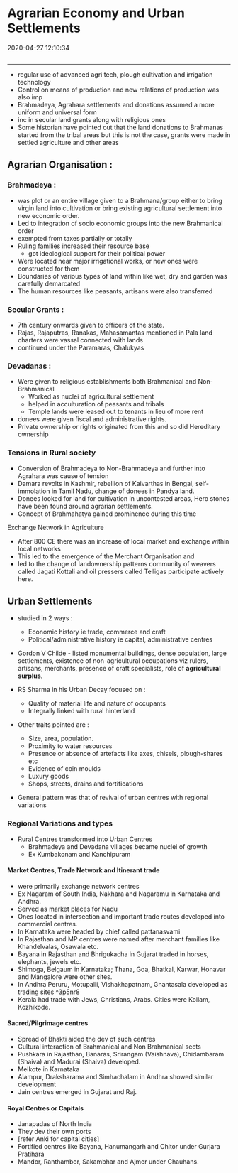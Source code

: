 # Agrarian Economy and Urban Settlements
2020-04-27 12:10:34
            
```toc
```
---


-   regular use of advanced agri tech, plough cultivation and irrigation technology
-   Control on means of production and new relations of production was also imp
-   Brahmadeya, Agrahara settlements and donations assumed a more uniform and universal form
-   inc in secular land grants along with religious ones
-   Some historian have pointed out that the land donations to Brahmanas started from the tribal areas but this is not the case, grants were made in settled agriculture and other areas


## Agrarian Organisation :

###    Brahmadeya : 
- was plot or an entire village given to a Brahmana/group either to bring virgin land into cultivation or bring existing agricultural settlement into new economic order.
-   Led to integration of socio economic groups into the new Brahmanical order
-   exempted from taxes partially or totally
-   Ruling families increased their resource base
	-   got ideological support for their political power
-   Were located near major irrigational works, or new ones were constructed for them
-   Boundaries of various types of land within like wet, dry and garden was carefully demarcated
-   The human resources like peasants, artisans were also transferred

### Secular Grants : 
- 7th century onwards given to officers of the state.
-   Rajas, Rajaputras, Ranakas, Mahasamantas mentioned in Pala land charters were vassal connected with lands
-   continued under the Paramaras, Chalukyas

### Devadanas : 
- Were given to religious establishments both Brahmanical and Non-Brahmanical
    -   Worked as nuclei of agricultural settlement
    -   helped in acculturation of peasants and tribals
    -   Temple lands were leased out to tenants in lieu of more rent
-   donees were given fiscal and administrative rights.
-   Private ownership or rights originated from this and so did Hereditary ownership


### Tensions in Rural society
-   Conversion of Brahmadeya to Non-Brahmadeya and further into Agrahara was cause of tension
-   Damara revolts in Kashmir, rebellion of Kaivarthas in Bengal, self-immolation in Tamil Nadu, change of donees in Pandya land.
-   Donees looked for land for cultivation in uncontested areas, Hero stones have been found around agrarian settlements.
-   Concept of Brahmahatya gained prominence during this time

Exchange Network in Agriculture
-   After 800 CE there was an increase of local market and exchange within local networks
-   This led to the emergence of the Merchant Organisation and
-   led to the change of landownership patterns community of weavers called Jagati Kottali and oil pressers called Telligas participate actively here.
 
## Urban Settlements
-   studied in 2 ways :
    -   Economic history ie trade, commerce and craft
    -   Political/administrative history ie capital, administrative centres
-   Gordon V Childe - listed monumental buildings, dense population, large settlements, existence of non-agricultural occupations viz rulers, artisans, merchants, presence of craft specialists, role of **agricultural surplus**.
-   RS Sharma in his Urban Decay focused on :
    -   Quality of material life and nature of occupants
    -   Integrally linked with rural hinterland
-   Other traits pointed are :
    -   Size, area, population.
    -   Proximity to water resources
    -   Presence or absence of artefacts like axes, chisels, plough-shares etc
    -   Evidence of coin moulds
    -   Luxury goods
    -   Shops, streets, drains and fortifications

-   General pattern was that of revival of urban centres with regional variations
 
### Regional Variations and types
-   Rural Centres transformed into Urban Centres
    -   Brahmadeya and Devadana villages became nuclei of growth
    -   Ex Kumbakonam and Kanchipuram

#### Market Centres, Trade Network and Itinerant trade
-   were primarily exchange network centres
-   Ex Nagaram of South India, Nakhara and Nagaramu in Karnataka and Andhra.
-   Served as market places for Nadu
-   Ones located in intersection and important trade routes developed into commercial centres.
-   In Karnataka were headed by chief called pattanasvami
-   In Rajasthan and MP centres were named after merchant families like Khandelvalas, Osawala etc.
-   Bayana in Rajasthan and Bhrigukacha in Gujarat traded in horses, elephants, jewels etc.
-   Shimoga, Belgaum in Karnataka; Thana, Goa, Bhatkal, Karwar, Honavar and Mangalore were other sites.
-   In Andhra Peruru, Motupalli, Vishakhapatnam, Ghantasala developed as trading sites ^3p5nr8
-   Kerala had trade with Jews, Christians, Arabs. Cities were Kollam, Kozhikode.

#### Sacred/Pilgrimage centres
-   Spread of Bhakti aided the dev of such centres
-   Cultural interaction of Brahmanical and Non Brahmanical sects
-   Pushkara in Rajasthan, Banaras, Srirangam (Vaishnava), Chidambaram (Shaiva) and Madurai (Shaiva) developed.
-   Melkote in Karnataka
-   Alampur, Draksharama and Simhachalam in Andhra showed similar development
-   Jain centres emerged in Gujarat and Raj.

#### Royal Centres or Capitals
-   Janapadas of North India
-   They dev their own ports
-   [refer Anki for capital cities]
-   Fortified centres like Bayana, Hanumangarh and Chitor under Gurjara Pratihara
-   Mandor, Ranthambor, Sakambhar and Ajmer under Chauhans.
 

 





